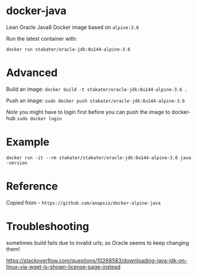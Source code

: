 # docker-java

Lean Oracle Java8 Docker image based on `alpine:3.6`

Run the latest container with:

`docker run stakater/oracle-jdk:8u144-alpine-3.6`

# Advanced

Build an image:
`docker build -t stakater/oracle-jdk:8u144-alpine-3.6 .`

Push an image:
`sudo docker push stakater/oracle-jdk:8u144-alpine-3.6`

_Note_ you might have to login first before you can push the image to docker-hub `sudo docker login`

# Example

`docker run -it --rm stakater/stakater/oracle-jdk:8u144-alpine-3.6 java -version`

# Reference

Copied from - `https://github.com/anapsix/docker-alpine-java`

# Troubleshooting

sometimes build fails due to invalid urls; as Oracle seems to keep changing them!

https://stackoverflow.com/questions/10268583/downloading-java-jdk-on-linux-via-wget-is-shown-license-page-instead